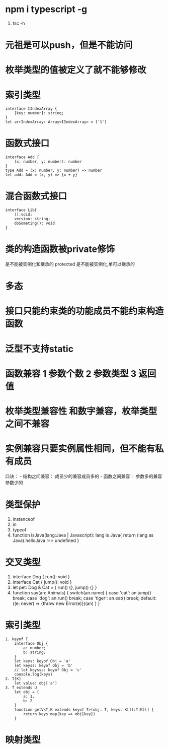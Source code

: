 
# npm i typescript -g
1. tsc -h

# 元祖是可以push，但是不能访问

# 枚举类型的值被定义了就不能够修改

# 索引类型
    interface IIndexArray {
        [key: number]: string;
    }
    let arrIndexArray: Array<IIndexArray> = ['1']

# 函数式接口
    interface Add {
        (x: number, y: number): number
    }
    type Add = (x: number, y: number) => number
    let add: Add = (x, y) => {x + y}

# 混合函数式接口
    interface Lib{
        ():void;
        version: string;
        doSometing(): void
    }

# 类的构造函数被private修饰
  是不能被实例化和继承的
  protected 是不能被实例化,单可以继承的
  
# 多态

# 接口只能约束类的功能成员不能约束构造函数

# 泛型不支持static

# 函数兼容 1 参数个数 2 参数类型 3 返回值
# 枚举类型兼容性 和数字兼容，枚举类型之间不兼容
# 实例兼容只要实例属性相同，但不能有私有成员
  口诀：
      - 结构之间兼容： 成员少的兼容成员多的
      - 函数之间兼容： 参数多的兼容参数少的

# 类型保护
  1. instanceof 
  2. in 
  3. typeof 
  4. function isJava(lang:Java | Javascript): lang is Java{
      return (lang as Java).helloJava !== undefined
  }

# 交叉类型
  1. interface Dog {
      run(): void
  }
  2. interface Cat {
      jump(): void
  }
  3. let pet: Dog & Cat = {
      run() {},
      jump() {}
  }
  4. function say(an: Animals) {
        switch(an.name) {
            case 'cat':
                an.jump()
                break;
            case 'dog':
                an.run()
                break;
            case 'tiger':
                an.eat()
                break;
            default:
                ((e: never) => {throw  new Error(e)})(an)
        }
    }

# 索引类型
    1. keyof T
        interface Obj {
            a: number;
            b: string;
        }
        let keys: keyof Obj = 'a'
        let keyss: keyof Obj = 'b'
        // let keysss: keyof Obj = 'c'
        console.log(keys)
    2. T[K]
        let value: obj['a']
    3. T extends U
        let obj = {
            a: 1,
            b: 2
        }
        function getV<T,K extends keyof T>(obj: T, keys: K[]):T[K][] {
            return keys.map(key => obj[key])
        }
# 映射类型

